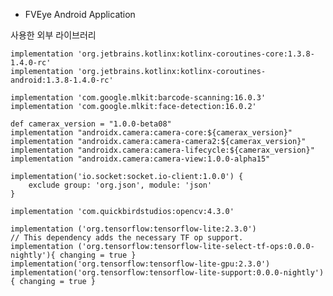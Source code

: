 * FVEye Android Application

사용한 외부 라이브러리

    implementation 'org.jetbrains.kotlinx:kotlinx-coroutines-core:1.3.8-1.4.0-rc'
    implementation 'org.jetbrains.kotlinx:kotlinx-coroutines-android:1.3.8-1.4.0-rc'

    implementation 'com.google.mlkit:barcode-scanning:16.0.3'
    implementation 'com.google.mlkit:face-detection:16.0.2'

    def camerax_version = "1.0.0-beta08"
    implementation "androidx.camera:camera-core:${camerax_version}"
    implementation "androidx.camera:camera-camera2:${camerax_version}"
    implementation "androidx.camera:camera-lifecycle:${camerax_version}"
    implementation "androidx.camera:camera-view:1.0.0-alpha15"

    implementation('io.socket:socket.io-client:1.0.0') {
        exclude group: 'org.json', module: 'json'
    }
    
    implementation 'com.quickbirdstudios:opencv:4.3.0'

    implementation ('org.tensorflow:tensorflow-lite:2.3.0')
    // This dependency adds the necessary TF op support.
    implementation ('org.tensorflow:tensorflow-lite-select-tf-ops:0.0.0-nightly'){ changing = true }
    implementation('org.tensorflow:tensorflow-lite-gpu:2.3.0')
    implementation('org.tensorflow:tensorflow-lite-support:0.0.0-nightly') { changing = true }
